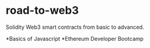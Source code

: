 # road-to-web3

Solidity Web3 smart contracts from basic to advanced.

*Basics of Javascript
*Ethereum Developer Bootcamp
